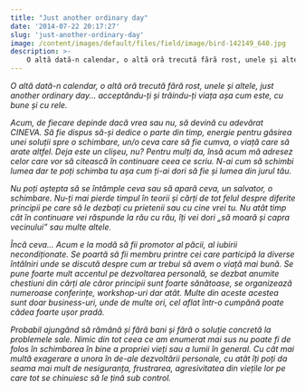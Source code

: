 ```yaml
---
title: "Just another ordinary day"
date: '2014-07-22 20:17:27'
slug: 'just-another-ordinary-day'
image: /content/images/default/files/field/image/bird-142149_640.jpg
description: >-
    O altă dată-n calendar, o altă oră trecută fără rost, unele și altele, just another ordinary day... acceptându-ți și trăindu-ți viața așa cum este, cu bune și cu rele. Acum, de fiecare depinde dacă v
---
```

<div class="kg-card-markdown"><p><em>O altă dată-n calendar, o altă oră trecută fără rost, unele și altele, just another ordinary day... acceptându-ți și trăindu-ți viața așa cum este, cu bune și cu rele. </em></p>
<p><em>Acum, de fiecare depinde dacă vrea sau nu, să devină cu adevărat CINEVA. Să fie dispus să-și dedice o parte din timp, energie pentru găsirea unei soluții spre o schimbare, un/o ceva care să fie cumva, o viață care să arate altfel. Deja este un clișeu, nu? Pentru mulți da, însă acum mă adresez celor care vor să citească în continuare ceea ce scriu. </em> <em>N-ai cum să schimbi lumea dar te poți schimba tu așa cum ți-ai dori să fie și lumea din jurul tău. </em></p>
<p><em>Nu poți aștepta să se întâmple ceva sau să apară ceva, un salvator, o schimbare. </em> <em>Nu-ți mai pierde timpul în teorii și cărți de tot felul despre diferite principii pe care să le dezbați cu prietenii sau cu cine vrei tu. Nu atât timp cât în continuare vei răspunde la rău cu rău, îți vei dori „să moară și capra vecinului” sau multe altele. </em></p>
<p><em>Încă ceva...  Acum e la modă să fii promotor al păcii, al iubirii necondiționate. Se poartă să fii membru printre cei care participă la diverse întâlniri unde se discută despre cum ar trebui să avem o viață mai bună. </em> <em>Se pune foarte mult accentul pe dezvoltarea personală, se dezbat anumite chestiuni din cărți ale căror principii sunt foarte sănătoase, se organizează numeroase conferințe, workshop-uri  dar atât. Multe din aceste acestea sunt doar business-uri, unde de multe ori, cel aflat într-o cumpănă poate cădea foarte ușor pradă. </em></p>
<p><em>Probabil ajungând să rămână și fără bani și fără o soluție concretă la problemele sale. </em> <em>Nimic din tot ceea ce am enumerat mai sus nu poate fi de folos în schimbarea în bine a propriei vieți sau a lumii în general. </em> <em>Cu cât mai multă exagerare a unora în de-ale dezvoltării personale, cu atât îți poți da seama mai mult de nesiguranța, frustrarea, agresivitatea din viețile lor pe care tot se chinuiesc să le țină sub control.</em> <em> </em></p>
</div>
    
